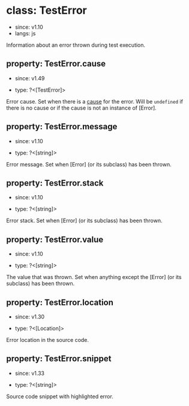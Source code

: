 # class: TestError
* since: v1.10
* langs: js

Information about an error thrown during test execution.

## property: TestError.cause
* since: v1.49
- type: ?<[TestError]>

Error cause. Set when there is a [cause](https://developer.mozilla.org/en-US/docs/Web/JavaScript/Reference/Global_Objects/Error/cause) for the error. Will be `undefined` if there is no cause or if the cause is not an instance of [Error].

## property: TestError.message
* since: v1.10
- type: ?<[string]>

Error message. Set when [Error] (or its subclass) has been thrown.

## property: TestError.stack
* since: v1.10
- type: ?<[string]>

Error stack. Set when [Error] (or its subclass) has been thrown.

## property: TestError.value
* since: v1.10
- type: ?<[string]>

The value that was thrown. Set when anything except the [Error] (or its subclass) has been thrown.

## property: TestError.location
* since: v1.30
- type: ?<[Location]>

Error location in the source code.

## property: TestError.snippet
* since: v1.33
- type: ?<[string]>

Source code snippet with highlighted error.
